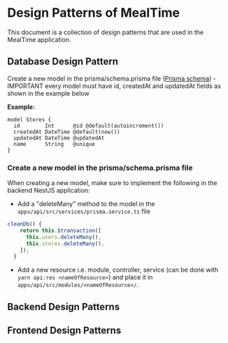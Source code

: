 # Design Patterns of MealTime
This document is a collection of design patterns that are used in the MealTime application.


## Database Design Pattern
Create a new model in the prisma/schema.prisma file ([Prisma schema](https://www.prisma.io/docs/concepts/components/prisma-schema)) - IMPORTANT every model must have id, createdAt and updatedAt fields as shown in the example below

**Example:**
```prisma
model Stores {
  id        Int      @id @default(autoincrement())
  createdAt DateTime @default(now())
  updatedAt DateTime @updatedAt
  name      String   @unique
}
```

### Create a new model in the prisma/schema.prisma file
When creating a new model, make sure to implement the following in the backend NestJS application:
- Add a "deleteMany" method to the model in the `apps/api/src/services/prisma.service.ts` file

```typescript
cleanDb() {
    return this.$transaction([
      this.users.deleteMany(),
      this.stores.deleteMany(),
    ]);
  }
```
- Add a new resource i.e. module, controller, service (can be done with `yarn api:res <nameOfResource>`) and place it in `apps/api/src/modules/<nameOfResource>/`.
## Backend Design Patterns



## Frontend Design Patterns
